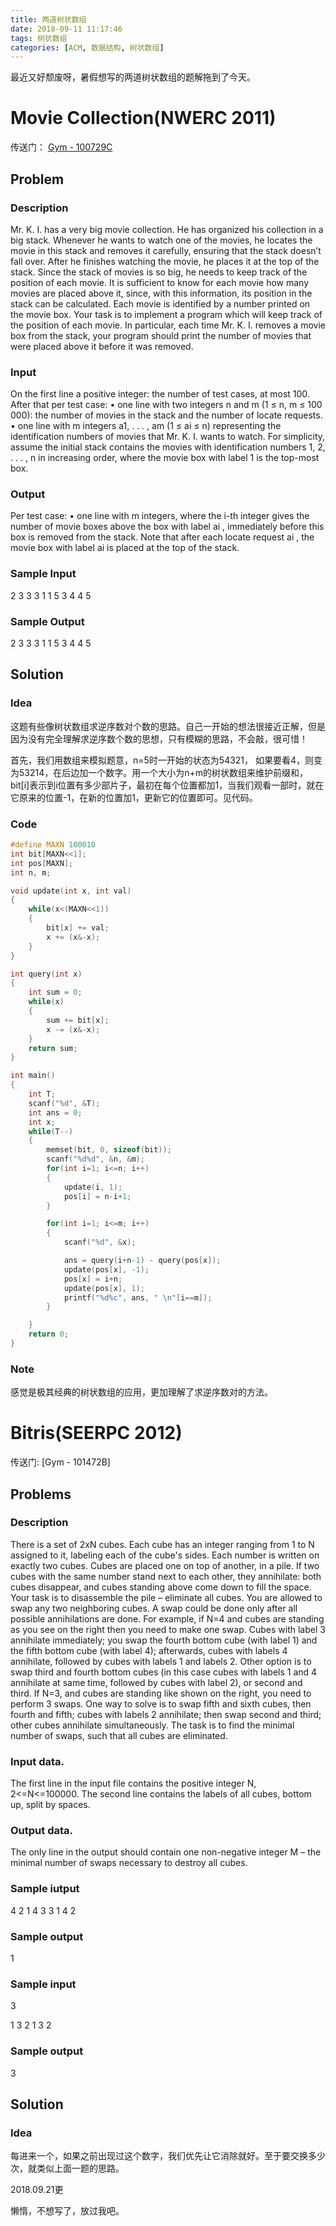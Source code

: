 ```yaml
---
title: 两道树状数组
date: 2018-09-11 11:17:46
tags: 树状数组
categories: [ACM, 数据结构, 树状数组]
---
```


最近又好颓废呀，暑假想写的两道树状数组的题解拖到了今天。

# Movie Collection(NWERC 2011)

传送门： [Gym - 100729C](http://codeforces.com/gym/100729/attachments)

## Problem

### Description

Mr. K. I. has a very big movie collection. He has organized his collection in a big stack.
Whenever he wants to watch one of the movies, he locates the movie in this stack and removes
it carefully, ensuring that the stack doesn’t fall over. After he finishes watching the movie, he
places it at the top of the stack.
Since the stack of movies is so big, he needs to keep track of the position of each movie.
It is sufficient to know for each movie how many movies are placed above it, since, with this
information, its position in the stack can be calculated. Each movie is identified by a number
printed on the movie box.
Your task is to implement a program which will keep track of the position of each movie.
In particular, each time Mr. K. I. removes a movie box from the stack, your program should
print the number of movies that were placed above it before it was removed.<!--more-->

### Input
On the first line a positive integer: the number of test cases, at most 100. After that per test
case:
• one line with two integers n and m (1 ≤ n, m ≤ 100 000): the number of movies in the
stack and the number of locate requests.
• one line with m integers a1, . . . , am (1 ≤ ai ≤ n) representing the identification numbers
of movies that Mr. K. I. wants to watch.
For simplicity, assume the initial stack contains the movies with identification numbers 1, 2, . . . , n
in increasing order, where the movie box with label 1 is the top-most box.

### Output
Per test case:
• one line with m integers, where the i-th integer gives the number of movie boxes above
the box with label ai
, immediately before this box is removed from the stack.
Note that after each locate request ai
, the movie box with label ai
is placed at the top of the
stack.

### Sample Input

2
3 3
3 1 1
5 3
4 4 5

### Sample Output

2
3 3
3 1 1
5 3
4 4 5

## Solution

### Idea

这题有些像树状数组求逆序数对个数的思路。自己一开始的想法很接近正解，但是因为没有完全理解求逆序数个数的思想，只有模糊的思路，不会敲，很可惜！

首先，我们用数组来模拟题意，n=5时一开始的状态为54321， 如果要看4，则变为53214，在后边加一个数字。用一个大小为n+m的树状数组来维护前缀和， bit[i]表示到i位置有多少部片子，最初在每个位置都加1，当我们观看一部时，就在它原来的位置-1，在新的位置加1，更新它的位置即可。见代码。

### Code

```C++
#define MAXN 100010
int bit[MAXN<<1];
int pos[MAXN];
int n, m;

void update(int x, int val)
{
    while(x<(MAXN<<1))
    {
        bit[x] += val;
        x += (x&-x);
    }
}

int query(int x)
{
    int sum = 0;
    while(x)
    {
        sum += bit[x];
        x -= (x&-x);
    }
    return sum;
}

int main()
{
    int T;
    scanf("%d", &T);
    int ans = 0;
    int x;
    while(T--)
    {
        memset(bit, 0, sizeof(bit));
        scanf("%d%d", &n, &m);
        for(int i=1; i<=n; i++)
        {
            update(i, 1);
            pos[i] = n-i+1;
        }

        for(int i=1; i<=m; i++)
        {
            scanf("%d", &x);

            ans = query(i+n-1) - query(pos[x]);
            update(pos[x], -1);
            pos[x] = i+n;
            update(pos[x], 1);
            printf("%d%c", ans, " \n"[i==m]);
        }

    }
    return 0;
}
```

### Note

感觉是极其经典的树状数组的应用，更加理解了求逆序数对的方法。

# Bitris(SEERPC 2012)

传送门: [Gym - 101472B]

## Problems

### Description

There is a set of 2xN cubes. Each cube has an integer ranging from 1 to N assigned to it, labeling
each of the cube's sides. Each number is written on exactly two cubes. Cubes are placed one on
top of another, in a pile. If two cubes with the same number stand next to each other, they
annihilate: both cubes disappear, and cubes standing above come down to fill the space.
Your task is to disassemble the pile – eliminate all cubes. You are allowed
to swap any two neighboring cubes. A swap could be done only after all
possible annihilations are done.
For example, if N=4 and cubes are standing as you see on the right then
you need to make one swap. Cubes with label 3 annihilate immediately;
you swap the fourth bottom cube (with label 1) and the fifth bottom cube
(with label 4); afterwards, cubes with labels 4 annihilate, followed by cubes
with labels 1 and labels 2. Other option is to swap third and fourth bottom
cubes (in this case cubes with labels 1 and 4 annihilate at same time,
followed by cubes with label 2), or second and third.
If N=3, and cubes are standing like shown on the right, you need to
perform 3 swaps. One way to solve is to swap fifth and sixth cubes, then
fourth and fifth; cubes with labels 2 annihilate; then swap second and
third; other cubes annihilate simultaneously.
The task is to find the minimal number of swaps, such that all cubes are
eliminated.

### Input data.

 The first line in the input file contains the positive integer N,
2<=N<=100000. The second line contains the labels of all cubes, bottom up, split by spaces.

### Output data. 

The only line in the output should contain one non-negative integer M – the minimal
number of swaps necessary to destroy all cubes.

### Sample iutput

4
2 1 4 3 3 1 4 2

### Sample output

1

### Sample input

3

1 3 2 1 3 2

### Sample output

3

## Solution

### Idea

每进来一个，如果之前出现过这个数字，我们优先让它消除就好。至于要交换多少次，就类似上面一题的思路。



2018.09.21更

懒惰，不想写了，放过我吧。